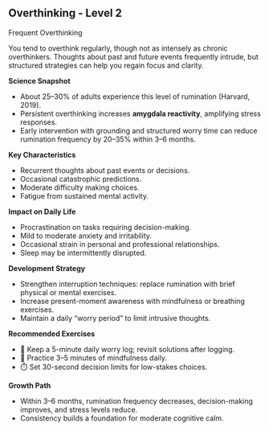 ## Overthinking - Level 2
Frequent Overthinking

You tend to overthink regularly, though not as intensely as chronic overthinkers. Thoughts about past and future events frequently intrude, but structured strategies can help you regain focus and clarity.

**Science Snapshot**
- About 25–30% of adults experience this level of rumination (Harvard, 2019).
- Persistent overthinking increases **amygdala reactivity**, amplifying stress responses.
- Early intervention with grounding and structured worry time can reduce rumination frequency by 20–35% within 3–6 months.

**Key Characteristics**
- Recurrent thoughts about past events or decisions.
- Occasional catastrophic predictions.
- Moderate difficulty making choices.
- Fatigue from sustained mental activity.

**Impact on Daily Life**
- Procrastination on tasks requiring decision-making.
- Mild to moderate anxiety and irritability.
- Occasional strain in personal and professional relationships.
- Sleep may be intermittently disrupted.

**Development Strategy**
- Strengthen interruption techniques: replace rumination with brief physical or mental exercises.
- Increase present-moment awareness with mindfulness or breathing exercises.
- Maintain a daily “worry period” to limit intrusive thoughts.

**Recommended Exercises**
- 📝 Keep a 5-minute daily worry log; revisit solutions after logging.
- 🌿 Practice 3–5 minutes of mindfulness daily.
- ⏱️ Set 30-second decision limits for low-stakes choices.

**Growth Path**
- Within 3–6 months, rumination frequency decreases, decision-making improves, and stress levels reduce.
- Consistency builds a foundation for moderate cognitive calm.
